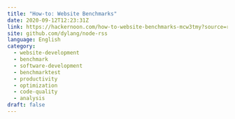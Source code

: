```yaml
---
title: "How-to: Website Benchmarks"
date: 2020-09-12T12:23:31Z
link: https://hackernoon.com/how-to-website-benchmarks-mcw3tmy?source=rss&utm_medium=RSS&utm_source=news.12bit.vn
site: github.com/dylang/node-rss
language: English
category:
  - website-development
  - benchmark
  - software-development
  - benchmarktest
  - productivity
  - optimization
  - code-quality
  - analysis
draft: false
---
```

